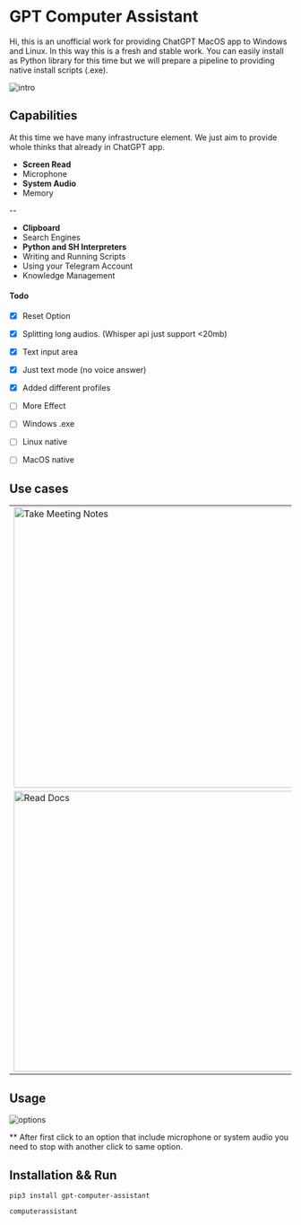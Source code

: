 # GPT Computer Assistant
Hi, this is an unofficial work for providing ChatGPT MacOS app to Windows and Linux. In this way this is a fresh and stable work. You can easily install as Python library for this time but we will prepare a pipeline to providing native install scripts (.exe).

![intro](https://github.com/onuratakan/gpt-computer-assistant/assets/41792982/d44d0efd-7354-4139-bae5-5fcfa97c48a2)


## Capabilities
At this time we have many infrastructure element. We just aim to provide whole thinks that already in ChatGPT app.

 - **Screen Read**
 - Microphone
 - **System Audio**
 - Memory

--

 - **Clipboard**
 - Search Engines
 - **Python and SH Interpreters**
 - Writing and Running Scripts
 - Using your Telegram Account
 - Knowledge Management


#### Todo
- [x] Reset Option
- [x] Splitting long audios. (Whisper api just support <20mb)
- [x] Text input area
- [x] Just text mode (no voice answer)
- [x] Added different profiles
- [ ] More Effect

- [ ] Windows .exe
- [ ] Linux native
- [ ] MacOS native


## Use cases

<table>
  <tr>
    <td><img src="https://github.com/onuratakan/gpt-computer-assistant/assets/41792982/b4a4f11e-5588-4656-b5d7-b612a9a2855b" alt="Take Meeting Notes" width="500"/></td>
    <td><img src="https://github.com/onuratakan/gpt-computer-assistant/assets/41792982/49eeac70-b33a-4ec4-8125-64127621ed62" alt="Daily Assistant" width="500"/></td>
  </tr>
  <tr>
    <td><img src="https://github.com/onuratakan/gpt-computer-assistant/assets/41792982/10b69a18-033c-4d81-8ac9-f4e3c65b59c3" alt="Read Docs" width="500"/></td>
    <td><img src="https://github.com/onuratakan/gpt-computer-assistant/assets/41792982/0f483bae-ffaf-4311-8653-c0dc64fb5ebe" alt="Coding Assistant" width="500"/></td>   

  </tr>
</table>

## Usage
![options](https://github.com/onuratakan/gpt-computer-assistant/assets/41792982/5a744f7e-5b2e-40e5-ba3e-ea370aee5c0d)


** After first click to an option that include microphone or system audio you need to stop with another click to same option.

## Installation && Run

```console
pip3 install gpt-computer-assistant
```

```console
computerassistant
```

